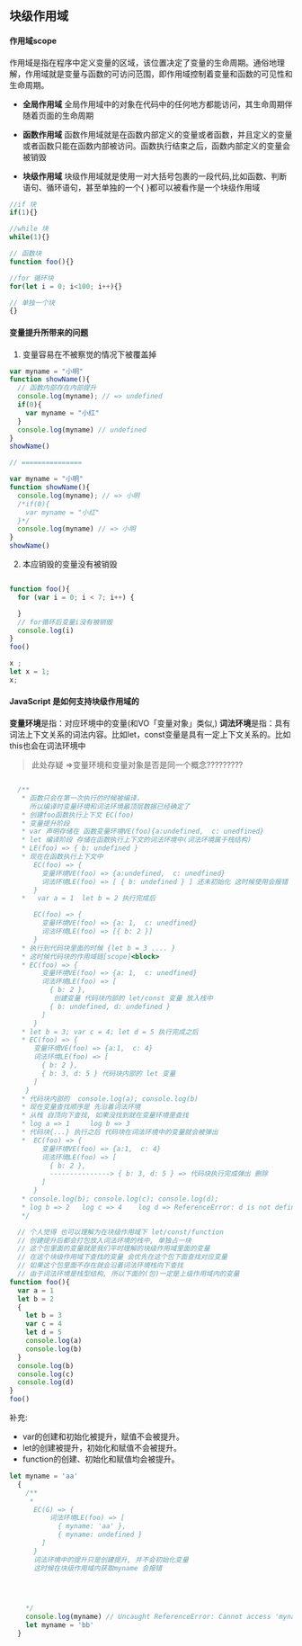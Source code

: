 ## 块级作用域
#### 作用域scope

作用域是指在程序中定义变量的区域，该位置决定了变量的生命周期。通俗地理解，作用域就是变量与函数的可访问范围，即作用域控制着变量和函数的可见性和生命周期。
  + **全局作用域**
    全局作用域中的对象在代码中的任何地方都能访问，其生命周期伴随着页面的生命周期
  
  + **函数作用域**
    函数作用域就是在函数内部定义的变量或者函数，并且定义的变量或者函数只能在函数内部被访问。函数执行结束之后，函数内部定义的变量会被销毁
  + **块级作用域**
  块级作用域就是使用一对大括号包裹的一段代码,比如函数、判断语句、循环语句，甚至单独的一个{  }都可以被看作是一个块级作用域
  ```js
  //if 块
  if(1){}

  //while 块
  while(1){}

  // 函数块
  function foo(){}

  //for 循环块
  for(let i = 0; i<100; i++){}

  // 单独一个块
  {}
  ```


  #### 变量提升所带来的问题
  1. 变量容易在不被察觉的情况下被覆盖掉
  ```js
  var myname = "小明"
  function showName(){
    // 函数内部存在内部提升
    console.log(myname); // => undefined
    if(0){
      var myname = "小红"
    }
    console.log(myname) // undefined
  }
  showName()

  // ===============

  var myname = "小明"
  function showName(){
    console.log(myname); // => 小明
    /*if(0){
      var myname = "小红"
    }*/
    console.log(myname) // => 小明
  }
  showName()
  ```


  2. 本应销毁的变量没有被销毁
  ```js
  
  function foo(){
    for (var i = 0; i < 7; i++) {

    }
    // for循环后变量i没有被销毁
    console.log(i)
  }
  foo()

  x ;
  let x = 1;
  x;
  ```

  #### JavaScript 是如何支持块级作用域的
  **变量环境**是指：对应环境中的变量(和VO「变量对象」类似,)
  **词法环境**是指：具有词法上下文关系的词法内容。比如let，const变量是具有一定上下文关系的。比如this也会在词法环境中

  > 此处存疑 =>变量环境和变量对象是否是同一个概念?????????
  ```js
  
    /**
     * 函数只会在第一次执行的时候被编译，
       所以编译时变量环境和词法环境最顶层数据已经确定了
     * 创建foo函数执行上下文 EC(foo)
     * 变量提升阶段
     * var 声明存储在 函数变量环境VE(foo){a:undefined,  c: unedfined}
     * let 编译阶段 存储在函数执行上下文的词法环境中(词法环境属于栈结构)
     * LE(foo) => { b: undefined }
     * 现在在函数执行上下文中 
        EC(foo) => {
          变量环境VE(foo) => {a:undefined,  c: unedfined}
          词法环境LE(foo) => [ { b: undefined } ] 还未初始化 这时候使用会报错
        }
     *   var a = 1  let b = 2 执行完成后

        EC(foo) => {
          变量环境VE(foo) => {a: 1,  c: unedfined}
          词法环境LE(foo) => [{ b: 2 }]
        }
     * 执行到代码块里面的时候 {let b = 3 .... }
     * 这时候代码块的作用域链[scope]<block>
     * EC(foo) => {
          变量环境VE(foo) => {a: 1,  c: unedfined}
          词法环境LE(foo) => [ 
            { b: 2 },
             创建变量 代码块内部的 let/const 变量 放入栈中
            { b: undefined, d: undefined }
          ]
        }
     * let b = 3; var c = 4; let d = 5 执行完成之后
     * EC(foo) => {
        变量环境VE(foo) => {a:1,  c: 4}
        词法环境LE(foo) => [ 
          { b: 2 }, 
          { b: 3, d: 5 } 代码块内部的 let 变量
        ]
      }
     * 代码块内部的  console.log(a); console.log(b)
     * 现在变量查找顺序是 先沿着词法环境 
     * 从栈 自顶向下查找, 如果没找到就在变量环境里查找 
     * log a => 1     log b => 3 
     * 代码块{...} 执行之后 代码块在词法环境中的变量就会被弹出
     *  EC(foo) => {
          变量环境VE(foo) => {a:1,  c: 4}
          词法环境LE(foo) => [ 
            { b: 2 }, 
            ---------------> { b: 3, d: 5 } => 代码块执行完成弹出 删除
          ]
        }
     * console.log(b); console.log(c); console.log(d);
     * log b => 2   log c => 4    log d => ReferenceError: d is not defined
     */

    // 个人觉得 也可以理解为在块级作用域下 let/const/function
    // 创建提升后都会打包放入词法环境的栈中, 单独占一块 
    // 这个包里面的变量就是我们平时理解的块级作用域里面的变量
    // 在这个块级作用域下查找的变量 会优先在这个包下面查找对应变量
    // 如果这个包里面不存在就会沿着词法环境栈向下查找
    // 由于词法环境是栈型结构, 所以下面的(包)一定是上级作用域内的变量
  function foo(){
    var a = 1
    let b = 2
    {
      let b = 3
      var c = 4
      let d = 5
      console.log(a)
      console.log(b)
    }
    console.log(b)
    console.log(c)
    console.log(d)
  }
  foo()

  ```
  补充: 
  + var的创建和初始化被提升，赋值不会被提升。
  + let的创建被提升，初始化和赋值不会被提升。
  + function的创建、初始化和赋值均会被提升。
  ```js
  let myname = 'aa'
    {
      /**
       * 
        EC(G) => {
            词法环境LE(foo) => [ 
              { myname: 'aa' }, 
              { myname: undefined } 
          ]
        }
        词法环境中的提升只是创建提升, 并不会初始化变量
        这时候在块级作用域内获取myname 会报错


        

      */
      console.log(myname) // Uncaught ReferenceError: Cannot access 'myname' before initialization
      let myname = 'bb'
    }
  ```
